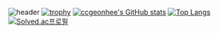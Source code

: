 ![header](https://capsule-render.vercel.app/api?type=wave&color=auto&height=300&section=header&text=ccgeonhee&fontSize=90)
[![trophy](https://github-profile-trophy.vercel.app/?username=ccgeonhee&theme=onedark)](https://github.com/ccgeonhee/github-profile-trophy)
[![ccgeonhee's GitHub stats](https://github-readme-stats.vercel.app/api?username=ccgeonhee)](https://github.com/ccgeonhee/github-readme-stats)
[![Top Langs](https://github-readme-stats.vercel.app/api/top-langs/?username=ccgeonhee&langs_count=8)](https://github.com/ccgeonhee/github-readme-stats)
[![Solved.ac프로필](http://mazassumnida.wtf/api/generate_badge?boj=ccgeonhee)](https://solved.ac/ccgeonhee)
